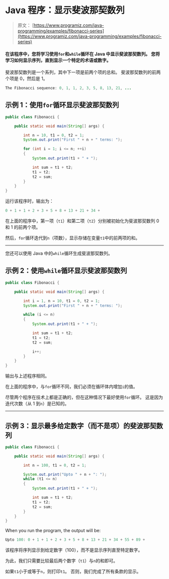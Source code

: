 # Java 程序：显示斐波那契数列

> 原文： [https://www.programiz.com/java-programming/examples/fibonacci-series](https://www.programiz.com/java-programming/examples/fibonacci-series)

#### 在该程序中，您将学习使用`for`和`while`循环在 Java 中显示斐波那契数列。 您将学习如何显示序列，直到显示一个特定的术语或数字。

斐波那契数列是一个系列，其中下一项是前两个项的总和。 斐波那契数列的前两个项是 0，然后是 1。

```java
The Fibonacci sequence: 0, 1, 1, 2, 3, 5, 8, 13, 21, ...

```

## 示例 1：使用`for`循环显示斐波那契数列

```java
public class Fibonacci {

    public static void main(String[] args) {

        int n = 10, t1 = 0, t2 = 1;
        System.out.print("First " + n + " terms: ");

        for (int i = 1; i <= n; ++i)
        {
            System.out.print(t1 + " + ");

            int sum = t1 + t2;
            t1 = t2;
            t2 = sum;
        }
    }
}
```

运行该程序时，输出为：

```java
0 + 1 + 1 + 2 + 3 + 5 + 8 + 13 + 21 + 34 + 
```

在上面的程序中，第一项（`t1`）和第二项（`t2`）分别被初始化为斐波那契数列 0 和 1 的前两个项。

然后，`for`循环迭代到`n`（项数），显示存储在变量`t1`中的前两项的和。

* * *

您还可以使用 Java 中的`while`循环生成斐波那契数列。

## 示例 2：使用`while`循环显示斐波那契数列

```java
public class Fibonacci {

    public static void main(String[] args) {

        int i = 1, n = 10, t1 = 0, t2 = 1;
        System.out.print("First " + n + " terms: ");

        while (i <= n)
        {
            System.out.print(t1 + " + ");

            int sum = t1 + t2;
            t1 = t2;
            t2 = sum;

            i++;
        }
    }
}
```

输出与上述程序相同。

在上面的程序中，与`for`循环不同，我们必须在循环体内增加`i`的值。

尽管两个程序在技术上都是正确的，但在这种情况下最好使用`for`循环。 这是因为迭代次数（从 1 到`n`）是已知的。

* * *

## 示例 3：显示最多给定数字（而不是项）的斐波那契数列

```java
public class Fibonacci {

    public static void main(String[] args) {

        int n = 100, t1 = 0, t2 = 1;

        System.out.print("Upto " + n + ": ");
        while (t1 <= n)
        {
            System.out.print(t1 + " + ");

            int sum = t1 + t2;
            t1 = t2;
            t2 = sum;
        }
    }
}
```

When you run the program, the output will be:

```java
Upto 100: 0 + 1 + 1 + 2 + 3 + 5 + 8 + 13 + 21 + 34 + 55 + 89 + 
```

该程序将序列显示到给定数字（100），而不是显示序列直至特定数字。

为此，我们只需要比较最后两个数字（`t1`）与`n`的和即可。

如果`t1`小于或等于`n`，则打印`t1`。 否则，我们完成了所有条款的显示。